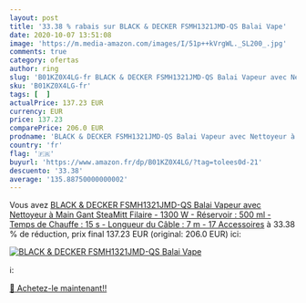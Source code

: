 ```yaml
---
layout: post
title: '33.38 % rabais sur BLACK & DECKER FSMH1321JMD-QS Balai Vape'
date: 2020-10-07 13:51:08
image: 'https://m.media-amazon.com/images/I/51p++kVrgWL._SL200_.jpg'
comments: true
category: ofertas
author: ring
slug: 'B01KZ0X4LG-fr BLACK & DECKER FSMH1321JMD-QS Balai Vapeur avec Nettoyeur...'
sku: 'B01KZ0X4LG-fr'
tags: [  ]
actualPrice: 137.23 EUR
currency: EUR
price: 137.23
comparePrice: 206.0 EUR
prodname: 'BLACK & DECKER FSMH1321JMD-QS Balai Vapeur avec Nettoyeur à Main Gant SteaMitt Filaire - 1300 W - Réservoir : 500 ml - Temps de Chauffe : 15 s - Longueur du Câble : 7 m - 17 Accessoires'
country: 'fr'
flag: '🇫🇷'
buyurl: 'https://www.amazon.fr/dp/B01KZ0X4LG/?tag=tolees0d-21'
descuento: '33.38'
average: '135.88750000000002'
---
```


Vous avez [BLACK & DECKER FSMH1321JMD-QS Balai Vapeur avec Nettoyeur à Main Gant SteaMitt Filaire - 1300 W - Réservoir : 500 ml - Temps de Chauffe : 15 s - Longueur du Câble : 7 m - 17 Accessoires](https://www.amazon.fr/dp/B01KZ0X4LG/?tag=tolees0d-21)  à  33.38 % de réduction, prix final  137.23 EUR (original: 206.0 EUR) ici:

[![BLACK & DECKER FSMH1321JMD-QS Balai Vape](https://m.media-amazon.com/images/I/51p++kVrgWL._SL200_.jpg)](https://www.amazon.fr/dp/B01KZ0X4LG/?tag=tolees0d-21)

ℹ️:


[🛒 Achetez-le maintenant!!](https://www.amazon.fr/dp/B01KZ0X4LG/?tag=tolees0d-21)
